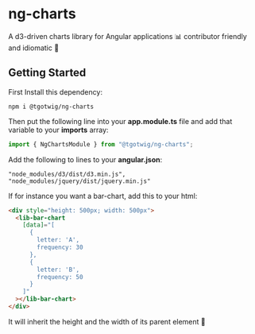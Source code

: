 # ng-charts

A d3-driven charts library for Angular applications 📊
contributor friendly and idiomatic 🤗

## Getting Started

First Install this dependency:

```shell
npm i @tgotwig/ng-charts
```

Then put the following line into your **app.module.ts** file and add that variable to your **imports** array:

```typescript
import { NgChartsModule } from "@tgotwig/ng-charts";
```

Add the following to lines to your **angular.json**:

```text
"node_modules/d3/dist/d3.min.js",
"node_modules/jquery/dist/jquery.min.js"
```

If for instance you want a bar-chart, add this to your html:

```html
<div style="height: 500px; width: 500px">
  <lib-bar-chart
    [data]="[
      {
        letter: 'A',
        frequency: 30
      },
      {
        letter: 'B',
        frequency: 50
      }
    ]"
  ></lib-bar-chart>
</div>
```

It will inherit the height and the width of its parent element 🌳
